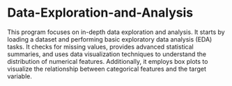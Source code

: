 # Data-Exploration-and-Analysis
This program focuses on in-depth data exploration and analysis. It starts by loading a dataset and performing basic exploratory data analysis (EDA) tasks. It checks for missing values, provides advanced statistical summaries, and uses data visualization techniques to understand the distribution of numerical features. Additionally, it employs box plots to visualize the relationship between categorical features and the target variable.
